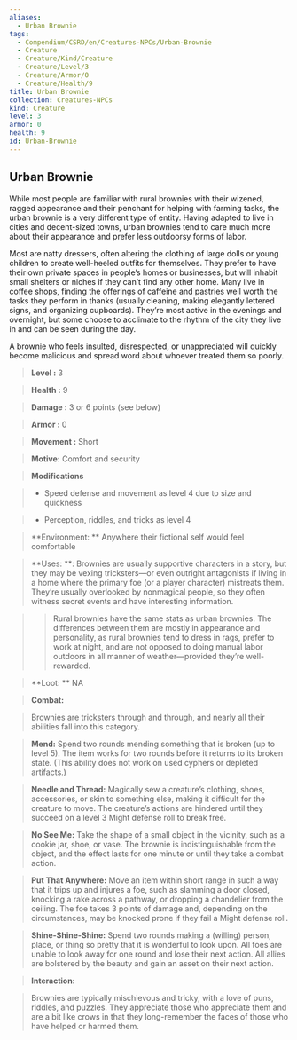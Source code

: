 ```yaml
---
aliases:
  - Urban Brownie
tags:
  - Compendium/CSRD/en/Creatures-NPCs/Urban-Brownie
  - Creature
  - Creature/Kind/Creature
  - Creature/Level/3
  - Creature/Armor/0
  - Creature/Health/9
title: Urban Brownie
collection: Creatures-NPCs
kind: Creature
level: 3
armor: 0
health: 9
id: Urban-Brownie
---
```

## Urban Brownie  
While most people are familiar with rural brownies with their wizened, ragged appearance and their penchant for helping with farming tasks, the urban brownie is a very different type of entity. Having adapted to live in cities and decent-sized towns, urban brownies tend to care much more about their appearance and prefer less outdoorsy forms of labor.   
  
Most are natty dressers, often altering the clothing of large dolls or young children to create well-heeled outfits for themselves. They prefer to have their own private spaces in people’s homes or businesses, but will inhabit small shelters or niches if they can’t find any other home. Many live in coffee shops, finding the offerings of caffeine and pastries well worth the tasks they perform in thanks (usually cleaning, making elegantly lettered signs, and organizing cupboards). They’re most active in the evenings and overnight, but some choose to acclimate to the rhythm of the city they live in and can be seen during the day.   
  
A brownie who feels insulted, disrespected, or unappreciated will quickly become malicious and spread word about whoever treated them so poorly.  
  
   
> **Level :** 3    
> **Health :** 9   
> **Damage :** 3 or 6 points (see below)   
> **Armor :** 0   
> **Movement :** Short  
> **Motive:**  Comfort and security   
  
> **Modifications**    
>- Speed defense and movement as level 4 due to size and quickness  
>- Perception, riddles, and tricks as level 4   
  
    
> **Environment: ** Anywhere their fictional self would feel comfortable   
   
> **Uses: **: Brownies are usually supportive characters in a story, but they may be vexing tricksters—or even outright antagonists if living in a home where the primary foe (or a player character) mistreats them. They’re usually overlooked by nonmagical people, so they often witness secret events and have interesting information.  
> >Rural brownies have the same stats as urban brownies. The differences between them are mostly in appearance and personality, as rural brownies tend to dress in rags, prefer to work at night, and are not opposed to doing manual labor outdoors in all manner of weather—provided they’re well-rewarded.  
  
  
> **Loot: ** NA  
> **Combat:**   
>Brownies are tricksters through and through, and nearly all their abilities fall into this category.   
>  
>**Mend:** Spend two rounds mending something that is broken (up to level 5). The item works for two rounds before it returns to its broken state. (This ability does not work on used cyphers or depleted artifacts.)   
>  
>**Needle and Thread:** Magically sew a creature’s clothing, shoes, accessories, or skin to something else, making it difficult for the creature to move. The creature’s actions are hindered until they succeed on a level 3 Might defense roll to break free.   
>  
>**No See Me:** Take the shape of a small object in the vicinity, such as a cookie jar, shoe, or vase. The brownie is indistinguishable from the object, and the effect lasts for one minute or until they take a combat action.   
>  
>**Put That Anywhere:** Move an item within short range in such a way that it trips up and injures a foe, such as slamming a door closed, knocking a rake across a pathway, or dropping a chandelier from the ceiling. The foe takes 3 points of damage and, depending on the circumstances, may be knocked prone if they fail a Might defense roll.   
>  
>**Shine-Shine-Shine:** Spend two rounds making a (willing) person, place, or thing so pretty that it is wonderful to look upon. All foes are unable to look away for one round and lose their next action. All allies are bolstered by the beauty and gain an asset on their next action.  
  
>**Interaction:**   
>Brownies are typically mischievous and tricky, with a love of puns, riddles, and puzzles. They appreciate those who appreciate them and are a bit like crows in that they long-remember the faces of those who have helped or harmed them.   
  
  
